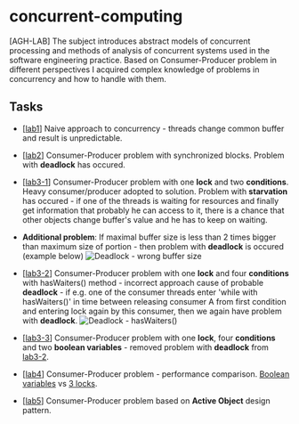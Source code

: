 # concurrent-computing
[AGH-LAB] The subject introduces abstract models of concurrent processing and methods of analysis of concurrent systems used in the software engineering practice. Based on Consumer-Producer problem in different perspectives I acquired complex knowledge of problems in concurrency and how to handle with them.

## Tasks
- \[[lab1](https://github.com/MexAsimov/concurrent-computing/tree/main/lab1)] Naive approach to concurrency - threads change common buffer and result is unpredictable.
- \[[lab2](https://github.com/MexAsimov/concurrent-computing/tree/main/lab2)] Consumer-Producer problem with synchronized blocks. Problem with **deadlock** has occured.
- \[[lab3-1](https://github.com/MexAsimov/concurrent-computing/tree/main/lab3-starvation)] Consumer-Producer problem with one **lock** and two **conditions**. Heavy consumer/producer adopted to solution. Problem with **starvation** has occured - if one of the threads is waiting for resources and finally get information that probably he can access to it, there is a chance that other objects change buffer's value and he has to keep on waiting.
- **Additional problem**: If maximal buffer size is less than 2 times bigger than maximum size of portion - then problem with **deadlock** is occured (example below)
![Deadlock - wrong buffer size](https://user-images.githubusercontent.com/58474974/142747944-9bcb871d-f684-4fee-8df8-7a4f47dd869d.png)

- \[[lab3-2](https://github.com/MexAsimov/concurrent-computing/tree/main/lab3-hasWaiters)] Consumer-Producer problem with one **lock** and four **conditions** with hasWaiters() method - incorrect approach cause of probable **deadlock** - if e.g. one of the consumer threads enter 'while with hasWaiters()' in time between releasing consumer A from first condition and entering lock again by this consumer, then we again have problem with **deadlock**.
![Deadlock - hasWaiters()](https://user-images.githubusercontent.com/58474974/142747853-53e8624c-5322-4e7e-915b-42726da6d01c.png)
- \[[lab3-3](https://github.com/MexAsimov/concurrent-computing/tree/main/lab3-booleans)] Consumer-Producer problem with one **lock**, four **conditions** and two **boolean variables** - removed problem with **deadlock** from [lab3-2](https://github.com/MexAsimov/concurrent-computing/tree/main/lab3-hasWaiters).
- \[[lab4](https://github.com/MexAsimov/concurrent-computing/tree/main/lab4)] Consumer-Producer problem - performance comparison. [Boolean variables](https://github.com/MexAsimov/concurrent-computing/tree/main/lab4/lab4-4cond%2B2bool) vs [3 locks](https://github.com/MexAsimov/concurrent-computing/tree/main/lab4/lab4-three-lock).
- \[[lab5](https://github.com/MexAsimov/concurrent-computing/tree/main/lab5)] Consumer-Producer problem based on **Active Object** design pattern.

